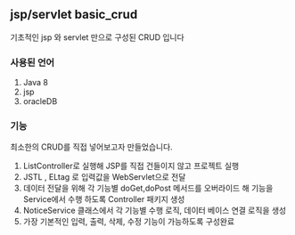 ## jsp/servlet basic_crud

기초적인 jsp 와 servlet 만으로 구성된 CRUD 입니다

### 사용된 언어

1. Java 8
2. jsp 
3. oracleDB


### 기능

최소한의 CRUD를 직접 넣어보고자 만들었습니다.

1. ListController로 실행해 JSP를 직접 건들이지 않고 프로젝트 실행 
2. JSTL , ELtag 로 입력값을 WebServlet으로 전달
3. 데이터 전달을 위해 각 기능별 doGet,doPost 메서드를 오버라이드 해 기능을 Service에서 수행 하도록 Controller 패키지 생성
4. NoticeService 클래스에서 각 기능별 수행 로직, 데이터 베이스 연결 로직을 생성
5. 가장 기본적인 입력, 출력, 삭제, 수정 기능이 가능하도록 구성완료

